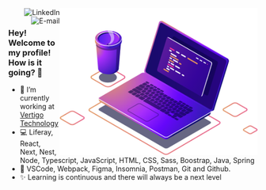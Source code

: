 <img src="img/image.png" min-width="400px" max-width="400px" width="400px" align="right" alt="computador-img">

<a href="https://www.linkedin.com/in/andreluas">
<img align="right" alt="LinkedIn" src="https://img.shields.io/badge/-André%20Almeida-blue"/>
</a>

<a href="mailto:andreluas.k@gmail.com">
<img align="right" alt="E-mail" src="https://img.shields.io/badge/-How%20to%20reach%20me-red"/>
</a>

<br/>

### Hey! Welcome to my profile! How is it going? 👋

- 🚀 I’m currently working at [Vertigo Technology](https://vertigo.com.br/)
- 💻 Liferay, React, Next, Nest, Node, Typescript, JavaScript, HTML, CSS, Sass, Boostrap, Java, Spring
- 🔧 VSCode, Webpack, Figma, Insomnia, Postman, Git and Github.
- ✨ Learning is continuous and there will always be a next level
